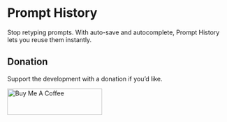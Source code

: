 # Prompt History

Stop retyping prompts. With auto-save and autocomplete, Prompt History lets you reuse them instantly.

## Donation

Support the development with a donation if you’d like.

<a href="https://www.buymeacoffee.com/yujiro.takeda" target="_blank"><img src="https://cdn.buymeacoffee.com/buttons/v2/default-blue.png" alt="Buy Me A Coffee" style="height: 60px !important;width: 217px !important;" ></a>
